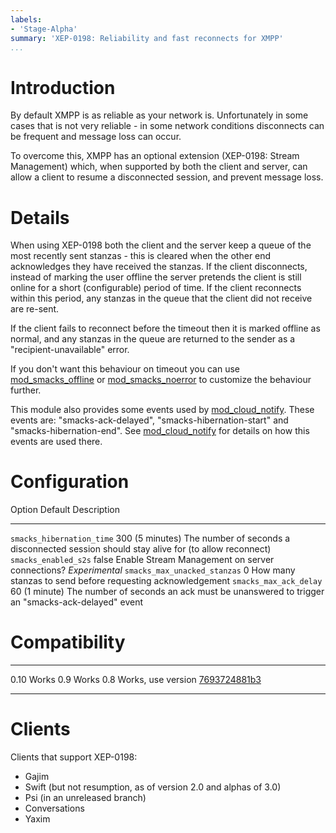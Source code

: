 ```yaml
---
labels:
- 'Stage-Alpha'
summary: 'XEP-0198: Reliability and fast reconnects for XMPP'
...
```


Introduction
============

By default XMPP is as reliable as your network is. Unfortunately in some
cases that is not very reliable - in some network conditions disconnects
can be frequent and message loss can occur.

To overcome this, XMPP has an optional extension (XEP-0198: Stream
Management) which, when supported by both the client and server, can
allow a client to resume a disconnected session, and prevent message
loss.

Details
=======

When using XEP-0198 both the client and the server keep a queue of the
most recently sent stanzas - this is cleared when the other end
acknowledges they have received the stanzas. If the client disconnects,
instead of marking the user offline the server pretends the client is
still online for a short (configurable) period of time. If the client
reconnects within this period, any stanzas in the queue that the client
did not receive are re-sent.

If the client fails to reconnect before the timeout then it is marked
offline as normal, and any stanzas in the queue are returned to the
sender as a "recipient-unavailable" error.

If you don't want this behaviour on timeout you can use [mod_smacks_offline]
or [mod_smacks_noerror] to customize the behaviour further.

This module also provides some events used by [mod_cloud_notify].
These events are: "smacks-ack-delayed", "smacks-hibernation-start" and
"smacks-hibernation-end". See [mod_cloud_notify] for details on how this
events are used there.

Configuration
=============

  Option                         Default           Description
  ------------------------------ ----------------- -----------------------------------------------------------------------------------------
  `smacks_hibernation_time`      300 (5 minutes)   The number of seconds a disconnected session should stay alive for (to allow reconnect)
  `smacks_enabled_s2s`           false             Enable Stream Management on server connections? *Experimental*
  `smacks_max_unacked_stanzas`   0                 How many stanzas to send before requesting acknowledgement
  `smacks_max_ack_delay`         60 (1 minute)     The number of seconds an ack must be unanswered to trigger an "smacks-ack-delayed" event

Compatibility
=============

  ----- -----------------------------------
  0.10  Works
  0.9   Works
  0.8   Works, use version [7693724881b3]
  ----- -----------------------------------


Clients
=======

Clients that support XEP-0198:

-   Gajim
-   Swift (but not resumption, as of version 2.0 and alphas of 3.0)
-   Psi (in an unreleased branch)
-   Conversations
-   Yaxim

[7693724881b3]: //hg.prosody.im/prosody-modules/raw-file/7693724881b3/mod_smacks/mod_smacks.lua
[mod_smacks_offline]: //modules.prosody.im/mod_smacks_offline
[mod_smacks_noerror]: //modules.prosody.im/mod_smacks_noerror
[mod_cloud_notify]: //modules.prosody.im/mod_cloud_notify
